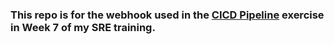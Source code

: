 ### This repo is for the webhook used in the [CICD Pipeline](https://github.com/andujiuba/SSH_Keys_and_CICD_Pipeline) exercise in Week 7 of my SRE training.
